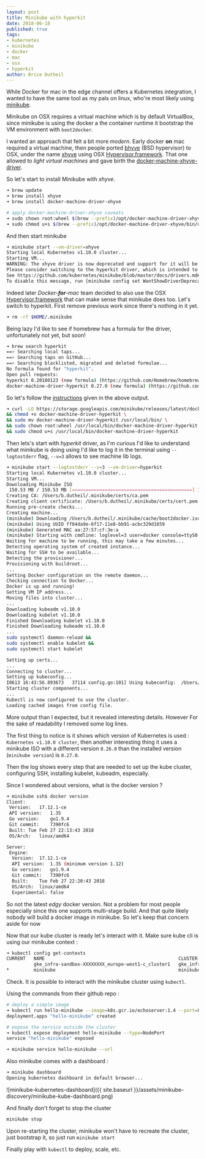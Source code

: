```yaml
---
layout: post
title: Minikube with hyperkit
date: 2018-06-18
published: true
tags:
- kubernetes
- minikube
- docker
- mac
- osx
- hyperkit
author: Brice Dutheil
---
```


While Docker for mac in the edge channel offers a Kubernetes integration,
I wanted to have the same tool as my pals on linux, who're most likely 
using [minikube](https://github.com/kubernetes/minikube).

Minikube on OSX requires a virtual machine which is by default 
VirtualBox, since minikube is using the docker a the container runtime it bootstrap the VM environment with `boot2docker`. 

I wanted an approach that felt a bit more _modern_. Early docker **on** mac required a virtual machine, then people ported [bhyve](http://www.bhyve.org/) (BSD hypervisor) 
to OSX, under the name [xhyve](https://github.com/mist64/xhyve) using OSX 
[Hypervisor.framework](https://developer.apple.com/library/mac/documentation/DriversKernelHardware/Reference/Hypervisor/index.html). 
That one allowed to _light virtual machines_ and gave birth the 
[docker-machine-xhyve-driver](https://github.com/zchee/docker-machine-driver-xhyve).

So let's start to install Minikube with _xhyve_.

```sh
➜ brew update
➜ brew install xhyve
➜ brew install docker-machine-driver-xhyve

# apply docker-machine-driver-xhyve caveats
➜ sudo chown root:wheel $(brew --prefix)/opt/docker-machine-driver-xhyve/bin/docker-machine-driver-xhyve
➜ sudo chmod u+s $(brew --prefix)/opt/docker-machine-driver-xhyve/bin/docker-machine-driver-xhyve
```

And then start minikube 

```sh
➜ minikube start --vm-driver=xhyve
Starting local Kubernetes v1.10.0 cluster...
Starting VM...
WARNING: The xhyve driver is now deprecated and support for it will be removed in a future release.
Please consider switching to the hyperkit driver, which is intended to replace the xhyve driver.
See https://github.com/kubernetes/minikube/blob/master/docs/drivers.md#hyperkit-driver for more information.
To disable this message, run [minikube config set WantShowDriverDeprecationNotification false]
```

Indeed later _Docker-**for**-mac_ team decided to also use the OSX 
[Hypervisor.framework](https://developer.apple.com/library/mac/documentation/DriversKernelHardware/Reference/Hypervisor/index.html)
that can make sense that minikube does too. Let's switch to hyperkit. 
First remove previous work since there's nothing in it yet.

```sh
➜ rm -rf $HOME/.minikube
```

Being lazy I'd like to see if homebrew has a formula for the driver, 
unfortunately not yet, but soon!

```sh
➜ brew search hyperkit
==> Searching local taps...
==> Searching taps on GitHub...
==> Searching blacklisted, migrated and deleted formulae...
No formula found for "hyperkit".
Open pull requests:
hyperkit 0.20180123 (new formula) (https://github.com/Homebrew/homebrew-core/pull/25593)
docker-machine-driver-hyperkit 0.27.0 (new formula) (https://github.com/Homebrew/homebrew-core/pull/28076)
```

So let's follow the [instructions](https://github.com/kubernetes/minikube/blob/master/docs/drivers.md#hyperkit-driver) given in the above output.

```sh
➜ curl -LO https://storage.googleapis.com/minikube/releases/latest/docker-machine-driver-hyperkit \
&& chmod +x docker-machine-driver-hyperkit \
&& sudo mv docker-machine-driver-hyperkit /usr/local/bin/ \
&& sudo chown root:wheel /usr/local/bin/docker-machine-driver-hyperkit \
&& sudo chmod u+s /usr/local/bin/docker-machine-driver-hyperkit
```

Then lets's start with _hyperkit_ driver, as I'm curious I'd like to 
understand what minikube is doing using I'd like to log it in the terminal using `--logtostderr` flag, `--v=3` allows to see machine lib logs.

```sh
➜ minikube start --logtostderr --v=3 --vm-driver=hyperkit
Starting local Kubernetes v1.10.0 cluster...
Starting VM...
Downloading Minikube ISO
 150.53 MB / 150.53 MB [============================================] 100.00% 0s
Creating CA: /Users/b.dutheil/.minikube/certs/ca.pem
Creating client certificate: /Users/b.dutheil/.minikube/certs/cert.pem
Running pre-create checks...
Creating machine...
(minikube) Downloading /Users/b.dutheil/.minikube/cache/boot2docker.iso from file:///Users/b.dutheil/.minikube/cache/iso/minikube-v0.26.0.iso...
(minikube) Using UUID ff84da9e-6f17-11e8-bb91-acbc329d1659
(minikube) Generated MAC aa:27:57:cf:3e:a
(minikube) Starting with cmdline: loglevel=3 user=docker console=ttyS0 console=tty0 noembed nomodeset norestore waitusb=10 systemd.legacy_systemd_cgroup_controller=yes base host=minikube
Waiting for machine to be running, this may take a few minutes...
Detecting operating system of created instance...
Waiting for SSH to be available...
Detecting the provisioner...
Provisioning with buildroot...
...
Setting Docker configuration on the remote daemon...
Checking connection to Docker...
Docker is up and running!
Getting VM IP address...
Moving files into cluster...
...
Downloading kubeadm v1.10.0
Downloading kubelet v1.10.0
Finished Downloading kubelet v1.10.0
Finished Downloading kubeadm v1.10.0
...
sudo systemctl daemon-reload &&
sudo systemctl enable kubelet &&
sudo systemctl start kubelet

Setting up certs...
...
Connecting to cluster...
Setting up kubeconfig...
I0613 16:43:56.893673   37114 config.go:101] Using kubeconfig:  /Users/b.dutheil/.kube/config
Starting cluster components...
...
Kubectl is now configured to use the cluster.
Loading cached images from config file.
```

More output than I expected, but it revealed interesting details. However
For the sake of readability I removed some log lines.

The first thing to notice is it shows which version of Kubernetes is used :
`Kubernetes v1.10.0 cluster`, then another interesting thing it uses a minikube ISO with a different version `0.26.0` than the installed version (`minikube version`) is `0.27.0`.

Then the log shows every step that are needed to set up the kube cluster,
configuring SSH, installing kubelet, kubeadm, especially.

Since I wondered about versions, what is the docker version ?

```sh
➜ minikube ssh$ docker version
Client:
 Version:	17.12.1-ce
 API version:	1.35
 Go version:	go1.9.4
 Git commit:	7390fc6
 Built:	Tue Feb 27 22:13:43 2018
 OS/Arch:	linux/amd64

Server:
 Engine:
  Version:	17.12.1-ce
  API version:	1.35 (minimum version 1.12)
  Go version:	go1.9.4
  Git commit:	7390fc6
  Built:	Tue Feb 27 22:20:43 2018
  OS/Arch:	linux/amd64
  Experimental:	false
```

So not the latest _edgy_ docker version. Not a problem for most people
especially since this one supports multi-stage build. And that quite 
likely nobody will build a docker image in minikube. So let's keep that 
concern aside for now


Now that our kube cluster is ready let's interact with it. Make sure 
kube cli is using our minikube context :

```sh
➜ kubectl config get-contexts
CURRENT   NAME                                                 CLUSTER                                              AUTHINFO                                             NAMESPACE
          gke_infra-sandbox-XXXXXXXX_europe-west1-c_cluster1   gke_infra-sandbox-XXXXXXXX_europe-west1-c_cluster1   gke_infra-sandbox-XXXXXXXX_europe-west1-c_cluster1
*         minikube                                             minikube                                             minikube
```

Check. It is possible to interact with the minikube cluster using `kubectl`.

Using the commands from their github repo :

```sh
# deploy a simple image
➜ kubectl run hello-minikube --image=k8s.gcr.io/echoserver:1.4 --port=8080
deployment.apps "hello-minikube" created

# expose the service outside the cluster
➜ kubectl expose deployment hello-minikube --type=NodePort
service "hello-minikube" exposed

➜ minikube service hello-minikube --url
```

Also minikube comes with a dashboard : 

```sh
➜ minikube dashboard
Opening kubernetes dashboard in default browser...
```

![minikube-kubernetes-dashboard]({{ site.baseurl }}/assets/minikube-discovery/minikube-kube-dashboard.png)


And finally don't forget to stop the cluster

```sh
minikube stop
```


Upon re-starting the cluster, minikube won't have to recreate the cluster,
just bootstrap it, so just run `minikube start`


Finally play with `kubectl` to deploy, scale, etc.
